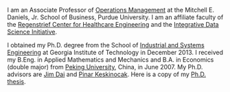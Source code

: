 <!-- Write your biography here. Tell the world about yourself. Link to your favorite [subreddit](http://reddit.com). You can put a picture in, too. The code is already in, just name your picture `prof_pic.jpg` and put it in the `img/` folder.

Put your address / P.O. box / other info right below your picture. You can also disable any these elements by editing `profile` property of the YAML header of your `_pages/about.md`. Edit `_bibliography/papers.bib` and Jekyll will render your [publications page](/al-folio/publications/) automatically.

Link to your social media connections, too. This theme is set up to use [Font Awesome icons](http://fortawesome.github.io/Font-Awesome/) and [Academicons](https://jpswalsh.github.io/academicons/), like the ones below. Add your Facebook, Twitter, LinkedIn, Google Scholar, or just disable all of them. -->

I am an Associate Professor of [Operations Management](https://business.purdue.edu/academics/Operations/) at the Mitchell E. Daniels, Jr. School of Business, Purdue University. I am an affiliate faculty of the [Regenstrief Center for Healthcare Engineering](https://www.purdue.edu/research/rche/) and the [Integrative Data Science Initiative](). 

I obtained my Ph.D. degree from the School of [Industrial and Systems Engineering](https://www.isye.gatech.edu/) at Georgia Institute of Technology in December 2013. I received my B.Eng. in Applied Mathematics and Mechanics and B.A. in Economics (double major) from [Peking University](http://english.pku.edu.cn/), China, in June 2007. My Ph.D. advisors are [Jim Dai](https://people.orie.cornell.edu/jdai/) and [Pinar Keskinocak](https://www.isye.gatech.edu/users/pinar-keskinocak). Here is a copy of my [Ph.D. thesis](https://web.ics.purdue.edu/~shi178/Pengyi_Shi_phd_thesis.pdf).
